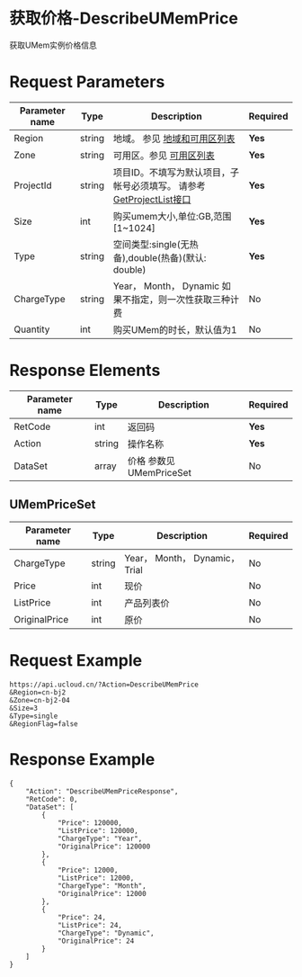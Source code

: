 # 获取价格-DescribeUMemPrice

获取UMem实例价格信息

# Request Parameters
|Parameter name|Type|Description|Required|
|---|---|---|---|
|Region|string|地域。 参见 [地域和可用区列表](api/summary/regionlist)|**Yes**|
|Zone|string|可用区。参见 [可用区列表](api/summary/regionlist)|**Yes**|
|ProjectId|string|项目ID。不填写为默认项目，子帐号必须填写。 请参考[GetProjectList接口](api/summary/get_project_list)|**Yes**|
|Size|int|购买umem大小,单位:GB,范围[1\~1024]|**Yes**|
|Type|string|空间类型:single(无热备),double(热备)(默认: double)|**Yes**|
|ChargeType|string|Year， Month， Dynamic 如果不指定，则一次性获取三种计费|No|
|Quantity|int|购买UMem的时长，默认值为1|No|

# Response Elements
|Parameter name|Type|Description|Required|
|---|---|---|---|
|RetCode|int|返回码|**Yes**|
|Action|string|操作名称|**Yes**|
|DataSet|array|价格 参数见 UMemPriceSet|No|

## UMemPriceSet
|Parameter name|Type|Description|Required|
|---|---|---|---|
|ChargeType|string|Year， Month， Dynamic，Trial|No|
|Price|int|现价|No|
|ListPrice|int|产品列表价|No|
|OriginalPrice|int|原价|No|

# Request Example
```
https://api.ucloud.cn/?Action=DescribeUMemPrice
&Region=cn-bj2
&Zone=cn-bj2-04
&Size=3
&Type=single
&RegionFlag=false
```

# Response Example
```
{
    "Action": "DescribeUMemPriceResponse", 
    "RetCode": 0, 
    "DataSet": [
        {
            "Price": 120000, 
            "ListPrice": 120000, 
            "ChargeType": "Year", 
            "OriginalPrice": 120000
        }, 
        {
            "Price": 12000, 
            "ListPrice": 12000, 
            "ChargeType": "Month", 
            "OriginalPrice": 12000
        }, 
        {
            "Price": 24, 
            "ListPrice": 24, 
            "ChargeType": "Dynamic", 
            "OriginalPrice": 24
        }
    ]
}
```


